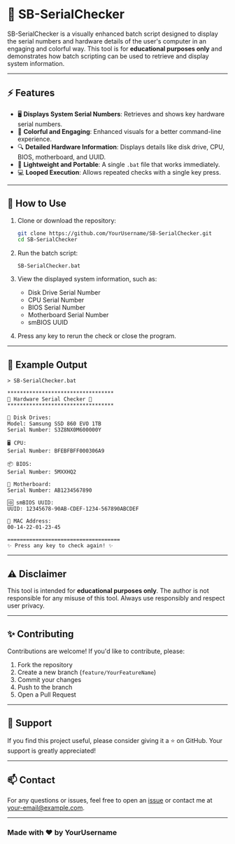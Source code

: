 # 🌟 SB-SerialChecker

SB-SerialChecker is a visually enhanced batch script designed to display the serial numbers and hardware details of the user's computer in an engaging and colorful way. This tool is for **educational purposes only** and demonstrates how batch scripting can be used to retrieve and display system information.

---

## ⚡ Features
- 🖥️ **Displays System Serial Numbers**: Retrieves and shows key hardware serial numbers.
- 🎨 **Colorful and Engaging**: Enhanced visuals for a better command-line experience.
- 🔍 **Detailed Hardware Information**: Displays details like disk drive, CPU, BIOS, motherboard, and UUID.
- 📂 **Lightweight and Portable**: A single `.bat` file that works immediately.
- 💻 **Looped Execution**: Allows repeated checks with a single key press.

---

## 🚀 How to Use

1. Clone or download the repository:
   ```bash
   git clone https://github.com/YourUsername/SB-SerialChecker.git
   cd SB-SerialChecker
   ```

2. Run the batch script:
   ```
   SB-SerialChecker.bat
   ```

3. View the displayed system information, such as:
   - Disk Drive Serial Number
   - CPU Serial Number
   - BIOS Serial Number
   - Motherboard Serial Number
   - smBIOS UUID

4. Press any key to rerun the check or close the program.

---

## 📖 Example Output

```batch
> SB-SerialChecker.bat

**********************************
🌟 Hardware Serial Checker 🌟
**********************************

💾 Disk Drives:
Model: Samsung SSD 860 EVO 1TB
Serial Number: S3Z8NX0M600000Y

🖥️ CPU:
Serial Number: BFEBFBFF000306A9

📦 BIOS:
Serial Number: 5MXXHQ2

🔧 Motherboard:
Serial Number: AB1234567890

🆔 smBIOS UUID:
UUID: 12345678-90AB-CDEF-1234-567890ABCDEF

🔗 MAC Address:
00-14-22-01-23-45

====================================
✨ Press any key to check again! ✨
```

---

## ⚠️ Disclaimer
This tool is intended for **educational purposes only**. The author is not responsible for any misuse of this tool. Always use responsibly and respect user privacy.

---

## ✨ Contributing
Contributions are welcome! If you'd like to contribute, please:

1. Fork the repository
2. Create a new branch (`feature/YourFeatureName`)
3. Commit your changes
4. Push to the branch
5. Open a Pull Request

---

## 🌟 Support
If you find this project useful, please consider giving it a ⭐ on GitHub. Your support is greatly appreciated!

---

## 📫 Contact
For any questions or issues, feel free to open an [issue](https://github.com/YourUsername/SB-SerialChecker/issues) or contact me at your-email@example.com.

---

### Made with ❤️ by YourUsername
